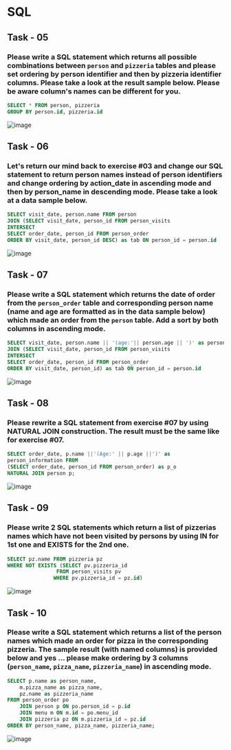 # SQL

## Task - 05  
### Please write a SQL statement which returns all possible combinations between `person` and `pizzeria` tables and please set ordering by person identifier and then by pizzeria identifier columns. Please take a look at the result sample below. Please be aware column's names can be different for you.
```sql
SELECT * FROM person, pizzeria
GROUP BY person.id, pizzeria.id
```
![image](https://github.com/Matveykazakov/SQL/assets/112616583/9e14982b-3be7-4f62-a1c1-90249737e27c)

## Task - 06  
### Let's return our mind back to exercise #03 and change our SQL statement to return person names instead of person identifiers and change ordering by action_date in ascending mode and then by person_name in descending mode. Please take a look at a data sample below.
```sql
SELECT visit_date, person.name FROM person
JOIN (SELECT visit_date, person_id FROM person_visits
INTERSECT
SELECT order_date, person_id FROM person_order 
ORDER BY visit_date, person_id DESC) as tab ON person_id = person.id
```
![image](https://github.com/Matveykazakov/SQL/assets/112616583/4f5ee280-3cf6-4ef1-91ea-c721b88f6a4c)

## Task - 07  
### Please write a SQL statement which returns the date of order from the `person_order` table and corresponding person name (name and age are formatted as in the data sample below) which made an order from the `person` table. Add a sort by both columns in ascending mode.
```sql
SELECT visit_date, person.name || '(age:'|| person.age || ')' as person_information FROM person
JOIN (SELECT visit_date, person_id FROM person_visits
INTERSECT
SELECT order_date, person_id FROM person_order 
ORDER BY visit_date, person_id) as tab ON person_id = person.id
```
![image](https://github.com/Matveykazakov/SQL/assets/112616583/424d1f1a-8d42-4651-884a-dead2734eb31)
  
## Task - 08  
### Please rewrite a SQL statement from exercise #07 by using NATURAL JOIN construction. The result must be the same like for exercise #07.  
```sql
SELECT order_date, p.name ||'(Age:' || p.age ||')' as
person_information FROM
(SELECT order_date, person_id FROM person_order) as p_o
NATURAL JOIN person p;
```
![image](https://github.com/Matveykazakov/SQL/assets/112616583/645d0fdb-e0cf-4597-a098-1fcddc0063d4)

## Task - 09  
### Please write 2 SQL statements which return a list of pizzerias names which have not been visited by persons by using IN for 1st one and EXISTS for the 2nd one.
```sql
SELECT pz.name FROM pizzeria pz
WHERE NOT EXISTS (SELECT pv.pizzeria_id
				FROM person_visits pv
			   WHERE pv.pizzeria_id = pz.id)
```
![image](https://github.com/Matveykazakov/SQL/assets/112616583/c0f8026e-76ce-47a7-be9c-8fe7939c82fa)


## Task - 10  
### Please write a SQL statement which returns a list of the person names which made an order for pizza in the corresponding pizzeria. The sample result (with named columns) is provided below and yes ... please make ordering by 3 columns (`person_name`, `pizza_name`, `pizzeria_name`) in ascending mode.
```sql
SELECT p.name as person_name,
	m.pizza_name as pizza_name,
	pz.name as pizzeria_name
FROM person_order po
	JOIN person p ON po.person_id = p.id
	JOIN menu m ON m.id = po.menu_id
	JOIN pizzeria pz ON m.pizzeria_id = pz.id 
ORDER BY person_name, pizza_name, pizzeria_name;
```
![image](https://github.com/Matveykazakov/SQL/assets/112616583/c1bba5c2-dabf-4c08-a7be-624c5484a444)

